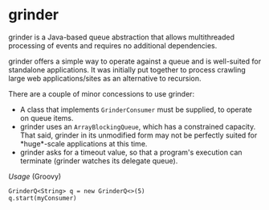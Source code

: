 grinder
=======

grinder is a Java-based queue abstraction that allows multithreaded processing of events and requires no additional dependencies.

grinder offers a simple way to operate against a queue and is well-suited for standalone applications. It was initially put together to process crawling large web applications/sites as an alternative to recursion. 

There are a couple of minor concessions to use grinder:
<ul>
<li>A class that implements <code>GrinderConsumer</code> must be supplied, to operate on queue items.</li>
<li>grinder uses an <code>ArrayBlockingQueue</code>, which has a constrained capacity.  That said, grinder in its unmodified form may not be perfectly suited for *huge*-scale applications at this time.</li>
<li>grinder asks for a timeout value, so that a program's execution can terminate (grinder watches its delegate queue).</li>
</ul>

*Usage* (Groovy)
```
GrinderQ<String> q = new GrinderQ<>(5)
q.start(myConsumer)
```
